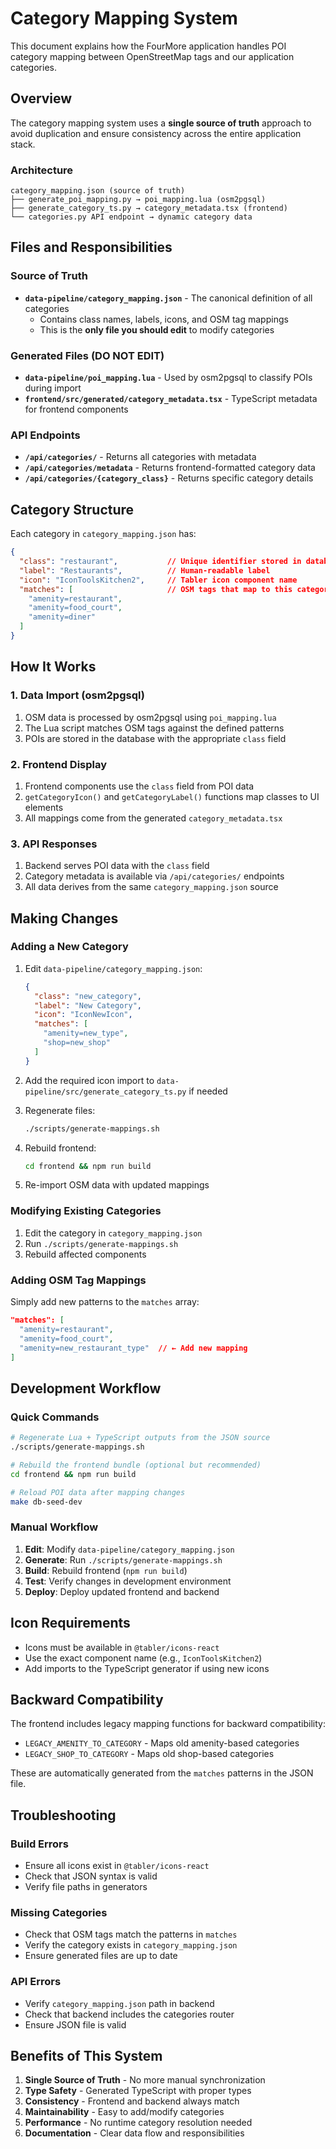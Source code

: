 # Category Mapping System

This document explains how the FourMore application handles POI category mapping between OpenStreetMap tags and our application categories.

## Overview

The category mapping system uses a **single source of truth** approach to avoid duplication and ensure consistency across the entire application stack.

### Architecture

```
category_mapping.json (source of truth)
├── generate_poi_mapping.py → poi_mapping.lua (osm2pgsql)
├── generate_category_ts.py → category_metadata.tsx (frontend)
└── categories.py API endpoint → dynamic category data
```

## Files and Responsibilities

### Source of Truth
- **`data-pipeline/category_mapping.json`** - The canonical definition of all categories
  - Contains class names, labels, icons, and OSM tag mappings
  - This is the **only file you should edit** to modify categories

### Generated Files (DO NOT EDIT)
- **`data-pipeline/poi_mapping.lua`** - Used by osm2pgsql to classify POIs during import
- **`frontend/src/generated/category_metadata.tsx`** - TypeScript metadata for frontend components

### API Endpoints
- **`/api/categories/`** - Returns all categories with metadata
- **`/api/categories/metadata`** - Returns frontend-formatted category data
- **`/api/categories/{category_class}`** - Returns specific category details

## Category Structure

Each category in `category_mapping.json` has:

```json
{
  "class": "restaurant",           // Unique identifier stored in database
  "label": "Restaurants",          // Human-readable label
  "icon": "IconToolsKitchen2",     // Tabler icon component name
  "matches": [                     // OSM tags that map to this category
    "amenity=restaurant",
    "amenity=food_court",
    "amenity=diner"
  ]
}
```

## How It Works

### 1. Data Import (osm2pgsql)
1. OSM data is processed by osm2pgsql using `poi_mapping.lua`
2. The Lua script matches OSM tags against the defined patterns
3. POIs are stored in the database with the appropriate `class` field

### 2. Frontend Display
1. Frontend components use the `class` field from POI data
2. `getCategoryIcon()` and `getCategoryLabel()` functions map classes to UI elements
3. All mappings come from the generated `category_metadata.tsx`

### 3. API Responses
1. Backend serves POI data with the `class` field
2. Category metadata is available via `/api/categories/` endpoints
3. All data derives from the same `category_mapping.json` source

## Making Changes

### Adding a New Category

1. Edit `data-pipeline/category_mapping.json`:
   ```json
   {
     "class": "new_category",
     "label": "New Category",
     "icon": "IconNewIcon",
     "matches": [
       "amenity=new_type",
       "shop=new_shop"
     ]
   }
   ```

2. Add the required icon import to `data-pipeline/src/generate_category_ts.py` if needed

3. Regenerate files:
   ```bash
   ./scripts/generate-mappings.sh
   ```

4. Rebuild frontend:
   ```bash
   cd frontend && npm run build
   ```

5. Re-import OSM data with updated mappings

### Modifying Existing Categories

1. Edit the category in `category_mapping.json`
2. Run `./scripts/generate-mappings.sh`
3. Rebuild affected components

### Adding OSM Tag Mappings

Simply add new patterns to the `matches` array:
```json
"matches": [
  "amenity=restaurant",
  "amenity=food_court",
  "amenity=new_restaurant_type"  // ← Add new mapping
]
```

## Development Workflow

### Quick Commands
```bash
# Regenerate Lua + TypeScript outputs from the JSON source
./scripts/generate-mappings.sh

# Rebuild the frontend bundle (optional but recommended)
cd frontend && npm run build

# Reload POI data after mapping changes
make db-seed-dev
```

### Manual Workflow
1. **Edit**: Modify `data-pipeline/category_mapping.json`
2. **Generate**: Run `./scripts/generate-mappings.sh`
3. **Build**: Rebuild frontend (`npm run build`)
4. **Test**: Verify changes in development environment
5. **Deploy**: Deploy updated frontend and backend

## Icon Requirements

- Icons must be available in `@tabler/icons-react`
- Use the exact component name (e.g., `IconToolsKitchen2`)
- Add imports to the TypeScript generator if using new icons

## Backward Compatibility

The frontend includes legacy mapping functions for backward compatibility:
- `LEGACY_AMENITY_TO_CATEGORY` - Maps old amenity-based categories
- `LEGACY_SHOP_TO_CATEGORY` - Maps old shop-based categories

These are automatically generated from the `matches` patterns in the JSON file.

## Troubleshooting

### Build Errors
- Ensure all icons exist in `@tabler/icons-react`
- Check that JSON syntax is valid
- Verify file paths in generators

### Missing Categories
- Check that OSM tags match the patterns in `matches`
- Verify the category exists in `category_mapping.json`
- Ensure generated files are up to date

### API Errors
- Verify `category_mapping.json` path in backend
- Check that backend includes the categories router
- Ensure JSON file is valid

## Benefits of This System

1. **Single Source of Truth** - No more manual synchronization
2. **Type Safety** - Generated TypeScript with proper types
3. **Consistency** - Frontend and backend always match
4. **Maintainability** - Easy to add/modify categories
5. **Performance** - No runtime category resolution needed
6. **Documentation** - Clear data flow and responsibilities

